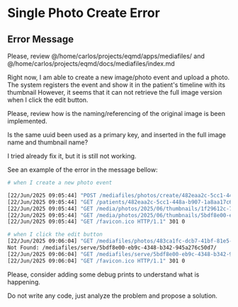 # Single Photo Create Error

## Error Message

Please, review @/home/carlos/projects/eqmd/apps/mediafiles/ and
@/home/carlos/projects/eqmd/docs/mediafiles/index.md

Right now, I am able to create a new image/photo event and upload a photo.
The system registers the event and show it in the patient's timeline with its
thumbnail
However, it seems that it can not retrieve the full image version when I click
the edit button.

Please, review how is the naming/referencing of the original image is been
implemented.

Is the same uuid been used as a primary key, and inserted in the full image
name and thumbnail name?

I tried already fix it, but it is still not working.

See an example of the error in the message bellow:

```bash
# when I create a new photo event

[22/Jun/2025 09:05:44] "POST /mediafiles/photos/create/482eaa2c-5cc1-448a-b907-1a8aa17c6d92/ HTTP/1.1" 302 0
[22/Jun/2025 09:05:44] "GET /patients/482eaa2c-5cc1-448a-b907-1a8aa17c6d92/timeline/ HTTP/1.1" 200 174722
[22/Jun/2025 09:05:44] "GET /media/photos/2025/06/thumbnails/1f29612c-7a95-4394-b766-b8b2abff6d30_thumb.jpg HTTP/1.1" 304 0
[22/Jun/2025 09:05:44] "GET /media/photos/2025/06/thumbnails/5bdf8e00-eb9c-4348-b342-945a276c50d7_thumb.jpg HTTP/1.1" 200 17133
[22/Jun/2025 09:05:44] "GET /favicon.ico HTTP/1.1" 301 0

# when I click the edit button
[22/Jun/2025 09:06:04] "GET /mediafiles/photos/483ca1fc-dcb7-41bf-81e5-50a83aa355ae/ HTTP/1.1" 200 39897
Not Found: /mediafiles/serve/5bdf8e00-eb9c-4348-b342-945a276c50d7/
[22/Jun/2025 09:06:04] "GET /mediafiles/serve/5bdf8e00-eb9c-4348-b342-945a276c50d7/ HTTP/1.1" 404 11724
[22/Jun/2025 09:06:04] "GET /favicon.ico HTTP/1.1" 301 0
```

Please, consider adding some debug prints to understand what is happening.

Do not write any code, just analyze the problem and propose a solution.
